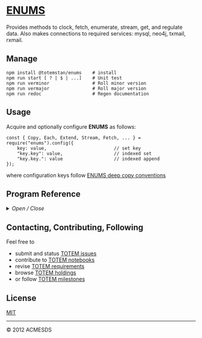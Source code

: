 # [ENUMS](https://github.com/totem-man/enums)

Provides methods to clock, fetch, enumerate, stream, get, and regulate data.  Also makes connections
to required services: mysql, neo4j, txmail, rxmail.
 
## Manage

	npm install @totemstan/enums	# install
	npm run start [ ? | $ | ...]	# Unit test
	npm run verminor				# Roll minor version
	npm run vermajor				# Roll major version
	npm run redoc					# Regen documentation

## Usage

Acquire and optionally configure **ENUMS** as follows:

	const { Copy, Each, Extend, Stream, Fetch, ... } = require("enums").config({
		key: value, 						// set key
		"key.key": value, 					// indexed set
		"key.key.": value					// indexed append
	});

where configuration keys follow [ENUMS deep copy conventions](https://github.com/totem-man/enums)

## Program Reference
<details>
<summary>
<i>Open / Close</i>
</summary>
## Modules

<dl>
<dt><a href="#module_ENUMS">ENUMS</a></dt>
<dd><p>Provides methods to clock, fetch, enumerate, regulate, stream, fetch and get data.  This module 
documented in accordance with <a href="https://jsdoc.app/">jsdoc</a>.</p>
<h3 id="env-dependencies">Env Dependencies</h3>
<pre><code>FETCH_PASS = password for local fetching cert
URL_LEXNEX = URL to lexis-nexis service w user/password credentials
URL_MYSQL = URL to mysql service w user/password credentials
URL_NEO4J = URL to neo4j service w user/password credentials
URL_TXMAIL = URL to smtp email service w user/password credentials
URL_RXMAIL = URL to imap email service w user/password credentials
URL_RSSFEED = URL to rss service w user/password credentials
URL_LEXNEX = URL to lexis-nexis service w user/password credentials
</code></pre>
</dd>
<dt><a href="#ENUMS.module_Array">Array</a></dt>
<dd></dd>
<dt><a href="#ENUMS.module_String">String</a></dt>
<dd></dd>
<dt><a href="#ENUMS.module_Clock">Clock</a></dt>
<dd><p>Create a clock object with specified trace switch, every interval, on-off times, and 
start date.  See the clock tick method for more information.</p>
</dd>
</dl>

<a name="module_ENUMS"></a>

## ENUMS
Provides methods to clock, fetch, enumerate, regulate, stream, fetch and get data.  This module 
documented in accordance with [jsdoc](https://jsdoc.app/).

### Env Dependencies

	FETCH_PASS = password for local fetching cert
	URL_LEXNEX = URL to lexis-nexis service w user/password credentials
	URL_MYSQL = URL to mysql service w user/password credentials
	URL_NEO4J = URL to neo4j service w user/password credentials
	URL_TXMAIL = URL to smtp email service w user/password credentials
	URL_RXMAIL = URL to imap email service w user/password credentials
	URL_RSSFEED = URL to rss service w user/password credentials
	URL_LEXNEX = URL to lexis-nexis service w user/password credentials

**Requires**: <code>module:[os](https://nodejs.org/docs/latest/api/)</code>, <code>module:[cluster](https://nodejs.org/docs/latest/api/)</code>, <code>module:[fs](https://nodejs.org/docs/latest/api/)</code>, <code>module:[http](https://nodejs.org/docs/latest/api/)</code>, <code>module:[https](https://nodejs.org/docs/latest/api/)</code>, <code>module:[vm](https://nodejs.org/docs/latest/api/)</code>, <code>module:[cp](https://nodejs.org/docs/latest/api/)</code>, <code>module:[crypto](https://nodejs.org/docs/latest/api/)</code>, <code>module:[stream](https://nodejs.org/docs/latest/api/)</code>, <code>module:[mysql](https://www.npmjs.com/package/mysql)</code>, <code>module:[neo4j-driver](https://www.npmjs.com/package/neo4j-driver)</code>, <code>module:[nodemailer](https://www.npmjs.com/package/nodemailer)</code>, <code>module:[nodemailer-smtp-transport](https://www.npmjs.com/package/nodemailer-smtp-transport)</code>  
**Author**: [ACMESDS](https://totemstan.github.io)  

* [ENUMS](#module_ENUMS)
    * [.mysqlOpts](#module_ENUMS.mysqlOpts)
    * [.neo4jOpts](#module_ENUMS.neo4jOpts)
    * [.rxmailOpts](#module_ENUMS.rxmailOpts)
    * [.txmailOpts](#module_ENUMS.txmailOpts)
    * [.escapeId](#module_ENUMS.escapeId)
    * [.escape](#module_ENUMS.escape)
    * [.Log](#module_ENUMS.Log)
    * [.sites](#module_ENUMS.sites)
    * [.maxFiles](#module_ENUMS.maxFiles)
    * [.maxRetry](#module_ENUMS.maxRetry)
    * [.certs](#module_ENUMS.certs)
    * [.Start(host, cbs)](#module_ENUMS.Start)
    * [.Trace()](#module_ENUMS.Trace)
    * [.config(opts)](#module_ENUMS.config)
    * [.typeOf()](#module_ENUMS.typeOf)
    * [.getList()](#module_ENUMS.getList)
    * [.Copy(src, tar, deep)](#module_ENUMS.Copy) ⇒ <code>Object</code>
    * [.Each(A, cb)](#module_ENUMS.Each)
    * [.Regulate(opts, taskcb(recs), [feedcb(step)])](#module_ENUMS.Regulate) ⇒ <code>Clock</code>
    * [.Fetch(ref, [cb], [cb])](#module_ENUMS.Fetch)

<a name="module_ENUMS.mysqlOpts"></a>

### ENUMS.mysqlOpts
**Kind**: static property of [<code>ENUMS</code>](#module_ENUMS)  
<a name="module_ENUMS.neo4jOpts"></a>

### ENUMS.neo4jOpts
**Kind**: static property of [<code>ENUMS</code>](#module_ENUMS)  
<a name="module_ENUMS.rxmailOpts"></a>

### ENUMS.rxmailOpts
**Kind**: static property of [<code>ENUMS</code>](#module_ENUMS)  
<a name="module_ENUMS.txmailOpts"></a>

### ENUMS.txmailOpts
**Kind**: static property of [<code>ENUMS</code>](#module_ENUMS)  
<a name="module_ENUMS.escapeId"></a>

### ENUMS.escapeId
**Kind**: static property of [<code>ENUMS</code>](#module_ENUMS)  
<a name="module_ENUMS.escape"></a>

### ENUMS.escape
**Kind**: static property of [<code>ENUMS</code>](#module_ENUMS)  
<a name="module_ENUMS.Log"></a>

### ENUMS.Log
**Kind**: static property of [<code>ENUMS</code>](#module_ENUMS)  
<a name="module_ENUMS.sites"></a>

### ENUMS.sites
Fetch quick SITEREFs

	https://www.programmableweb.com/search/military

	ACLED
	https://www.programmableweb.com/api/acled-rest-api-v25
	ACCT teliy40602@plexfirm.com / ACLEDsnivel1
	API https://developer.acleddata.com/rehd/cms/views/acled_api/documents/API-User-Guide.pdf
	SITE https://developer.acleddata.com/
	The Armed Conflict Location & Event Data Project (ACLED) is a real-time data and and crisis analysis and mapping project on political violence and protest across the world. ACLED's mission is to produce dis-aggregated, locally informed data and analysis globally in real time. An ACLED REST API enables users to retrieve data about actors, actor type, country, region and get data in JSON, XML, CSV or text. Filter data by date, area, pagination, etc.

	Animetrics FIMS
	https://www.programmableweb.com/api/animetrics-fims-cloud-rest-api
	http://animetrics.com/fims-cloud
	Aimed at the law enforcement, security and military intelligence industries, Animetrics' FaceR Identity Management Solution (FIMS) allows organizations to bring mobile security and video surveillance facial-biometrics applications into the field for use in real time. FIMS Cloud is used to centralize and access a user's cloud based photographic stores using facial recognition. FIMS Cloud organizes, searches and centralizes access to photographic stores using 1:many web service based verification engine. Access to the service is provided via a RESTful API. Public documentation is not available.

	Navlost WXT Weather Tesseract
	https://www.programmableweb.com/api/navlost-wxt-weather-tesseract
	The WXT Weather Service provides atmospheric weather information through a REST architecture, HTTP requests, and JSON formats. It integrates METAR/TAF information, sun, and moon calculations, targeting aviation and energy applications. Advanced features include: -Upper atmosphere information (e.g., research, aviation, rocketry, military) -Automated, push-type notification of arbitrary weather-related events (alert service) -Calculation of arbitrary results derived from weather forecast information via a server-side scripting language. The default response type is application/json, although other formats may be supported. At the present time, there is partial support for comma-separated value (CSV) responses.
	https://wxt.navlost.eu/api/v1/
	https://wxt.navlost.eu/doc/api/

**Kind**: static property of [<code>ENUMS</code>](#module_ENUMS)  
<a name="module_ENUMS.maxFiles"></a>

### ENUMS.maxFiles
Max files to Fetch when indexing a folder

**Kind**: static property of [<code>ENUMS</code>](#module_ENUMS)  
<a name="module_ENUMS.maxRetry"></a>

### ENUMS.maxRetry
Fetch wget/curl maxRetry

**Kind**: static property of [<code>ENUMS</code>](#module_ENUMS)  
<a name="module_ENUMS.certs"></a>

### ENUMS.certs
Legacy Fetching certs

**Kind**: static property of [<code>ENUMS</code>](#module_ENUMS)  
<a name="module_ENUMS.Start"></a>

### ENUMS.Start(host, cbs)
Start the command prompter for the hosting module with callback to initializer.

**Kind**: static method of [<code>ENUMS</code>](#module_ENUMS)  

| Param | Type | Description |
| --- | --- | --- |
| host | <code>String</code> | Name of hosting module |
| cbs | <code>Array</code> | List of initializer callbacks (ctx defines context to run command) |

<a name="module_ENUMS.Trace"></a>

### ENUMS.Trace()
Trace log message and args.

**Kind**: static method of [<code>ENUMS</code>](#module_ENUMS)  
<a name="module_ENUMS.config"></a>

### ENUMS.config(opts)
Configure enums

**Kind**: static method of [<code>ENUMS</code>](#module_ENUMS)  

| Param | Type | Description |
| --- | --- | --- |
| opts | <code>Object</code> | options |

<a name="module_ENUMS.typeOf"></a>

### ENUMS.typeOf()
Test an object x:

	isString(x), isDate(x), isFunction(x), isArray(x), isObject(x)
	isEmpty(x), isNumber(x), isKeyed(x), isBoolean(x), isBuffer(x)
	isError(x)

**Kind**: static method of [<code>ENUMS</code>](#module_ENUMS)  
<a name="module_ENUMS.getList"></a>

### ENUMS.getList()
**Kind**: static method of [<code>ENUMS</code>](#module_ENUMS)  
<a name="module_ENUMS.Copy"></a>

### ENUMS.Copy(src, tar, deep) ⇒ <code>Object</code>
Copy source hash src to target hash tar.  If the copy is shallow (deep = false), a 
Copy({...}, {}) is equivalent to new Object({...}).  In a deep copy,
(e.g. deep = "."), src keys are treated as keys into the target thusly:

	{	
		A: value,			// sets target[A] = value

		"A.B.C": value, 	// sets target[A][B][C] = value

		"A.B.C.": {			// appends X,Y to target[A][B][C]
			X:value, Y:value, ...
		},	

		OBJECT: [ 			// prototype OBJECT (Array,String,Date,Object) = method X,Y, ...
			function X() {}, 
			function Y() {}, 
		... ]

	}

**Kind**: static method of [<code>ENUMS</code>](#module_ENUMS)  
**Returns**: <code>Object</code> - target hash  

| Param | Type | Description |
| --- | --- | --- |
| src | <code>Object</code> | source hash |
| tar | <code>Object</code> | target hash |
| deep | <code>String</code> | copy key |

<a name="module_ENUMS.Each"></a>

### ENUMS.Each(A, cb)
Enumerate Object A over its keys with callback cb(key,val).

**Kind**: static method of [<code>ENUMS</code>](#module_ENUMS)  

| Param | Type | Description |
| --- | --- | --- |
| A | <code>Object</code> | source object |
| cb | <code>function</code> | callback (key,val) |

<a name="module_ENUMS.Regulate"></a>

### ENUMS.Regulate(opts, taskcb(recs), [feedcb(step)]) ⇒ <code>Clock</code>
Regulate a task defined by options `opts`

	every 	= "NUM sec||min||hr||... "
	start	= DATE  
	end		= DATE  
	on		= NUM  
	off		= NUM  
	util	= NUM  
	batch	= INT  
	limit	= INT  

with callbacks to

	taskcb( recs ) to process a `recs`-batch
	feedcb( step ) to feed the queue via `step(recs)` 

When a `feedcb` is provided, the mandatory `taskcb` is placed into a 
buffered workflow that terminates when the `recs`-batch goes null.  

If no `feedcb` is provided, the `taskcb` is periodically executed (i.e.
in an unbuffered workflow) using null `recs`-batches.

The regulated task is monitored/managed by the supplied options (defaults)

	task 	= notebook being regulated ("task")
	name	= usecase being regulated ("case")
	client	= task owner ("system")
	watch	= QoS task watchdog timer [s]; 0 disables (60)

A nonzero QoS sets a tasking watchdog timer to manage the task.  A credit
deficient client is signalled by calling `feedcb(null)`.

To establish the task as a proposal, set Sign0 = 1 in the taskDB: in so 
doing, if Sign1 , ... are not signed-off (eg not approved by a task oversight
commitee) before the proposal's start time, the task will be killed.

Regulate uses the following DBs:

	userDB = openv.profiles client credit/billing information
	taskDB = openv.queues tasking/billing information
	snapDB = openv.<task> holds the task snapshot context

**Kind**: static method of [<code>ENUMS</code>](#module_ENUMS)  
**Returns**: <code>Clock</code> - Clock built for regulation options  

| Param | Type | Description |
| --- | --- | --- |
| opts | <code>Object</code> | Task regulation options hash |
| taskcb(recs) | <code>function</code> | Process record batch recs |
| [feedcb(step)] | <code>function</code> | Feed a record batch using step(recs) |

<a name="module_ENUMS.Fetch"></a>

### ENUMS.Fetch(ref, [cb], [cb])
GET (PUT || POST || DELETE) information from (to) a `ref` url

	PROTOCOL://HOST/FILE ? QUERY & FLAGS
	SITEREF

given a `cb` callback function (or a `data` Array || Object || null).

The `ref` url specifies a PROTOCOL

	http(s) 	=	http (https) protocol
	curl(s) 	=	curl (curls uses certs/fetch.pfx to authenticate)
	wget(s)		=	wget (wgets uses certs/fetch.pfx to authenticate)
	mask 		=	http access via rotated proxies
	file		=	file or folder path
	notebook	=	selected notebook record
	lexnex 		=	Lexis-Nexis oauth access to documents

When a file path is "/"-terminated, a folder index is returned.  File paths 
may also contain wild-* cards.  

Use the FLAGS

	_every 	= "NUM sec||min||hr||..."
	_start	= DATE  
	_end	= DATE  
	_on		= NUM  
	_off	= NUM  						
	_util	= NUM  

to regulate the fetch in a job queue with callbacks to the `cb` task.  Use
the FLAGS

	_watch	= NUM  
	_task 	= "job task name"
	_name	= "job case name"
	_client = "job owner"

to monitor the task in the job queues.  Use the FLAGS

	_batch	= NUM
	_limit	= NUM
	_keys	= [...]
	_comma	= "delim"
	_newline= "delim"

to read a csv-file and feed record batches to the `cb` callback.

**Kind**: static method of [<code>ENUMS</code>](#module_ENUMS)  

| Param | Type | Description |
| --- | --- | --- |
| ref | <code>String</code> | source URL |
| [cb] | <code>string</code> \| <code>array</code> \| <code>function</code> \| <code>null</code> | callback or data |
| [cb] | <code>function</code> | optional callback when first cb is data |

**Example**  
```js
Fetch( ref, text => {			// get request
})
```
**Example**  
```js
Fetch( ref, [ ... ], stat => { 	// post request with data hash list
})
```
**Example**  
```js
Fetch( ref, { ... }, stat => { 	// put request with data hash
})
```
**Example**  
```js
Fetch( ref, null, stat => {		// delete request 
})
```
<a name="ENUMS.module_Array"></a>

## Array

* [Array](#ENUMS.module_Array)
    * [~stream()](#ENUMS.module_Array..stream)
    * [~Extend()](#ENUMS.module_Array..Extend)
    * [~serial(fetch, cb)](#ENUMS.module_Array..serial)
    * [~any(cb)](#ENUMS.module_Array..any) ⇒
    * [~all(cb)](#ENUMS.module_Array..all) ⇒
    * [~get(index, ctx)](#ENUMS.module_Array..get) ⇒ <code>Object</code>

<a name="ENUMS.module_Array..stream"></a>

### Array~stream()
**Kind**: inner method of [<code>Array</code>](#ENUMS.module_Array)  
<a name="ENUMS.module_Array..Extend"></a>

### Array~Extend()
**Kind**: inner method of [<code>Array</code>](#ENUMS.module_Array)  
<a name="ENUMS.module_Array..serial"></a>

### Array~serial(fetch, cb)
Serialize an Array to the callback cb(rec,info) or cb(null,stack) at end given 
a sync/async fetcher( rec, res ).

**Kind**: inner method of [<code>Array</code>](#ENUMS.module_Array)  

| Param | Type | Description |
| --- | --- | --- |
| fetch | <code>function</code> | Callback to fetch the data sent to the cb |
| cb | <code>function</code> | Callback to process the fetched data. |

<a name="ENUMS.module_Array..any"></a>

### Array~any(cb) ⇒
**Kind**: inner method of [<code>Array</code>](#ENUMS.module_Array)  
**Returns**: this  

| Param | Type | Description |
| --- | --- | --- |
| cb | <code>function</code> | Callback(arg,idx) |

<a name="ENUMS.module_Array..all"></a>

### Array~all(cb) ⇒
**Kind**: inner method of [<code>Array</code>](#ENUMS.module_Array)  
**Returns**: this  

| Param | Type | Description |
| --- | --- | --- |
| cb | <code>function</code> | Callback(arg,idx) |

<a name="ENUMS.module_Array..get"></a>

### Array~get(index, ctx) ⇒ <code>Object</code>
Index an array using a indexor:

	string of the form "to=from & to=eval & to & ... & !where=eval"
	hash of the form {to: from, ...}
	callback of the form (idx,array) => { ... }

The "!where" clause returns only records having a nonzero eval.

**Kind**: inner method of [<code>Array</code>](#ENUMS.module_Array)  
**Returns**: <code>Object</code> - Indexed data  

| Param | Type | Description |
| --- | --- | --- |
| index | <code>String</code> \| <code>Object</code> \| <code>function</code> | Indexer |
| ctx | <code>Object</code> | Context of functions etc |

**Example**  
```js
[{x:1,y:2},{x:10,y:20}].get("u=x+1&v=sin(y)&!where=x>5",Math)
{ u: [ 11 ], v: [ 0.9129452507276277 ] }
```
**Example**  
```js
[{x:1,y:2},{x:10,y:20}].get("x")
{ x: [ 1, 10 ] }
```
**Example**  
```js
[{x:1,y:2},{x:10,y:20}].get("x&mydata=y")
{ mydata: [ 2, 20 ], x: [ 1, 10 ] }
```
**Example**  
```js
[{x:1,y:2},{x:10,y:20}].get("mydata=[x,y]")
{ mydata: [ [ 1, 2 ], [ 10, 20 ] ] }
```
**Example**  
```js
[{x:1,y:2},{x:10,y:20}].get("mydata=x+1")
{ mydata: [ 2, 11 ] }
```
**Example**  
```js
[{x:1,y:2},{x:10,y:20}].get("",{"!all":1})
{ x: [ 1, 10 ], y: [ 2, 20 ] }
```
**Example**  
```js
[{x:1,y:2},{x:10,y:20}].get("")
[ { x: 1, y: 2 }, { x: 10, y: 20 } ]
```
**Example**  
```js
[{x:1,y:2},{x:10,y:20}].get("u")
{ u: [ undefined, undefined ] }
```
**Example**  
```js
[[1,2,3],[10,20,30]].get("1&0")
{ '0': [ 1, 10 ], '1': [ 2, 20 ] }	
```
<a name="ENUMS.module_String"></a>

## String

* [String](#ENUMS.module_String)
    * [~replaceSync()](#ENUMS.module_String..replaceSync)
    * [~tag(el, at)](#ENUMS.module_String..tag) ⇒ <code>String</code>
    * [~parseEval($)](#ENUMS.module_String..parseEval)
    * [~parseJS(ctx)](#ENUMS.module_String..parseJS)
    * [~parse$(query)](#ENUMS.module_String..parse$)
    * [~parseJSON(def)](#ENUMS.module_String..parseJSON)
    * [~parsePath(query, index, flags, where)](#ENUMS.module_String..parsePath) ⇒ <code>Array</code>
    * [~chunkFile(path, opts, {Function))](#ENUMS.module_String..chunkFile)
    * [~parseFile(path, opts, cb)](#ENUMS.module_String..parseFile)
    * [~streamFile(path, opts, cb)](#ENUMS.module_String..streamFile)
    * [~trace(msg, req, res)](#ENUMS.module_String..trace)
    * [~serial()](#ENUMS.module_String..serial)
    * [~get()](#ENUMS.module_String..get)

<a name="ENUMS.module_String..replaceSync"></a>

### String~replaceSync()
**Kind**: inner method of [<code>String</code>](#ENUMS.module_String)  
<a name="ENUMS.module_String..tag"></a>

### String~tag(el, at) ⇒ <code>String</code>
Tag url with specified attributes.

**Kind**: inner method of [<code>String</code>](#ENUMS.module_String)  
**Returns**: <code>String</code> - tagged results  

| Param | Type | Description |
| --- | --- | --- |
| el | <code>String</code> | tag html element or one of "?&/:=" |
| at | <code>String</code> | tag attributes = {key: val, ...} |

<a name="ENUMS.module_String..parseEval"></a>

### String~parseEval($)
Parse "$.KEY" || "$[INDEX]" expressions given $ hash.

**Kind**: inner method of [<code>String</code>](#ENUMS.module_String)  

| Param | Type | Description |
| --- | --- | --- |
| $ | <code>Object</code> | source hash |

<a name="ENUMS.module_String..parseJS"></a>

### String~parseJS(ctx)
Run JS against string in specified context.

**Kind**: inner method of [<code>String</code>](#ENUMS.module_String)  

| Param | Type | Description |
| --- | --- | --- |
| ctx | <code>Object</code> | context hash |

<a name="ENUMS.module_String..parse$"></a>

### String~parse$(query)
Return an EMAC "...${...}..." string using supplied context.

**Kind**: inner method of [<code>String</code>](#ENUMS.module_String)  

| Param | Type | Description |
| --- | --- | --- |
| query | <code>Object</code> | context hash |

<a name="ENUMS.module_String..parseJSON"></a>

### String~parseJSON(def)
Parse string into json or set to default value/callback if invalid json.

**Kind**: inner method of [<code>String</code>](#ENUMS.module_String)  

| Param | Type | Description |
| --- | --- | --- |
| def | <code>function</code> \| <code>Object</code> | default object or callback that returns default |

<a name="ENUMS.module_String..parsePath"></a>

### String~parsePath(query, index, flags, where) ⇒ <code>Array</code>
Parse a "PATH?PARM&PARM&..." url into the specified query, index, flags, or keys hash
as directed by the PARM = ASKEY := REL || REL || _FLAG = VALUE where 
REL = X OP X || X, X = KEY || KEY$[IDX] || KEY$.KEY and returns [path,file,type].

**Kind**: inner method of [<code>String</code>](#ENUMS.module_String)  
**Returns**: <code>Array</code> - [path,table,type,area,url]  

| Param | Type | Description |
| --- | --- | --- |
| query | <code>Object</code> | hash of query keys |
| index | <code>Object</code> | hash of sql-ized indexing keys |
| flags | <code>Object</code> | hash of flag keys |
| where | <code>Object</code> | hash of sql-ized conditional keys |

<a name="ENUMS.module_String..chunkFile"></a>

### String~chunkFile(path, opts, {Function))
Chunk stream at path by splitting into newline-terminated records.
Callback cb(record) until the limit is reached (until eof when !limit)
with cb(null) at end.

**Kind**: inner method of [<code>String</code>](#ENUMS.module_String)  

| Param | Type | Description |
| --- | --- | --- |
| path | <code>String</code> | source file |
| opts | <code>Object</code> | {newline,limit} options |
| {Function) |  | cb Callback(record) |

<a name="ENUMS.module_String..parseFile"></a>

### String~parseFile(path, opts, cb)
Parse a csv/txt/json stream at the specified path dependings on if the
keys is

	[] then record keys are determined by the first header record; 
	[ 'key', 'key', ... ] then header keys were preset; 
	null then raw text records are returned; 
	function then use to parse records.  

The file is chunked using the (newline,limit) chinkFile parameters.  
Callsback cb(record) for each record with cb(null) at end.

**Kind**: inner method of [<code>String</code>](#ENUMS.module_String)  

| Param | Type | Description |
| --- | --- | --- |
| path | <code>String</code> | source file |
| opts | <code>Object</code> | {keys,comma,newline,limit} options |
| cb | <code>function</code> | Callback(record || null) |

<a name="ENUMS.module_String..streamFile"></a>

### String~streamFile(path, opts, cb)
Stream file at path containing comma delimited values.  The file is split using the (keys,comma) 
file splitting parameters, and chunked using the (newline,comma) file chunking parameters. Callsback 
cb( [record,...] ) with the record batch or cb( null ) at end.

**Kind**: inner method of [<code>String</code>](#ENUMS.module_String)  

| Param | Type | Description |
| --- | --- | --- |
| path | <code>String</code> | source file |
| opts | <code>Object</code> | {keys,comma,newline,limit,batch} options |
| cb | <code>function</code> | Callback( [record,...] || null ) |

<a name="ENUMS.module_String..trace"></a>

### String~trace(msg, req, res)
Trace message to console with optional request to place into syslogs

**Kind**: inner method of [<code>String</code>](#ENUMS.module_String)  

| Param | Type | Description |
| --- | --- | --- |
| msg | <code>String</code> | message to trace |
| req | <code>Object</code> | request { sql, query, client, action, table } |
| res | <code>function</code> | response callback(msg) |

<a name="ENUMS.module_String..serial"></a>

### String~serial()
Serialize this String to the callback(results) given a sync/asyn fetcher(rec,res) where
rec = {ID, arg0, arg1, ...} contains args produced by regex.  Provide a unique placeholder
key to back-substitute results.

**Kind**: inner method of [<code>String</code>](#ENUMS.module_String)  
**Example**  
```js
"junkabc;junkdef;"
	.serial( (rec,cb) => cb("$"), /junk([^;]*);/g, "@tag", msg => console.log(msg) )

produces:

	"$$"
```
<a name="ENUMS.module_String..get"></a>

### String~get()
Fetch using supplied url.

**Kind**: inner method of [<code>String</code>](#ENUMS.module_String)  
<a name="ENUMS.module_Clock"></a>

## Clock
Create a clock object with specified trace switch, every interval, on-off times, and 
start date.  See the clock tick method for more information.


| Param | Type | Description |
| --- | --- | --- |
| trace | <code>Boolean</code> | tracking switch |
| every | <code>String</code> \| <code>Float</code> | tick interval |
| on | <code>Float</code> | on-time or 0 implies infinity |
| off | <code>Float</code> | off-time or 0 |
| start | <code>Date</code> | start date |


* [Clock](#ENUMS.module_Clock)
    * [~now()](#ENUMS.module_Clock..now) ⇒ <code>Date</code>
    * [~tick(cb)](#ENUMS.module_Clock..tick) ⇒ <code>Date</code>

<a name="ENUMS.module_Clock..now"></a>

### Clock~now() ⇒ <code>Date</code>
**Kind**: inner method of [<code>Clock</code>](#ENUMS.module_Clock)  
**Returns**: <code>Date</code> - Current clock time  
<a name="ENUMS.module_Clock..tick"></a>

### Clock~tick(cb) ⇒ <code>Date</code>
Return the wait time to next event, with callback(wait,next) when at snapshot events.

Example below for ON = 4 and OFF = 3 steps of length clock.every = sec|min|hour|...

Here S|B|* indicates the end of snapshot|batch|start events.  The clock starts on epoch = OFF 
with a wait = 0.  The clock's host has 1 step to complete its batch tasks, and OFF steps to 
complete its snapshot tasks.  Here, the work CYCLE = ON+OFF with a utilization = ON/CYCLE.  
Use OFF = 0 to create a continious process.  

		S			*	B	B	B	S			*	B	B	B
		|			|	|	|	|	|			|	|	|	|		...
		|			|	|	|	|	|			|	|	|	|		
		x-->x-->x-->x-->x-->x-->x-->x-->x-->x-->x-->x-->x-->x-->x-->x-->x-->x
epoch	0	1	2	3	4	5	6	7	8	9	10	11	12	13	14	15	16	17

		|<-- OFF -->|<---- ON ----->|

**Kind**: inner method of [<code>Clock</code>](#ENUMS.module_Clock)  
**Returns**: <code>Date</code> - Wait time  

| Param | Type | Description |
| --- | --- | --- |
| cb | <code>function</code> | Callback |

</details>

## Contacting, Contributing, Following

Feel free to 
* submit and status [TOTEM issues](http://totem.hopto.org/issues.view) 
* contribute to [TOTEM notebooks](http://totem.hopto.org/shares/notebooks/) 
* revise [TOTEM requirements](http://totem.hopto.org/reqts.view) 
* browse [TOTEM holdings](http://totem.hopto.org/) 
* or follow [TOTEM milestones](http://totem.hopto.org/milestones.view) 

## License

[MIT](LICENSE)

* * *

&copy; 2012 ACMESDS